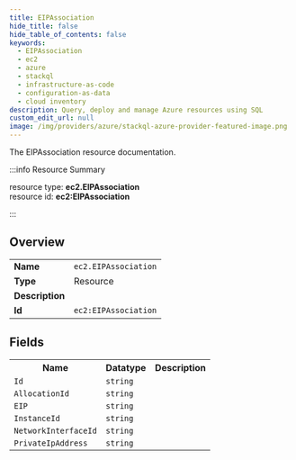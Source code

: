 ```yaml
---
title: EIPAssociation
hide_title: false
hide_table_of_contents: false
keywords:
  - EIPAssociation
  - ec2
  - azure
  - stackql
  - infrastructure-as-code
  - configuration-as-data
  - cloud inventory
description: Query, deploy and manage Azure resources using SQL
custom_edit_url: null
image: /img/providers/azure/stackql-azure-provider-featured-image.png
---
```

The EIPAssociation resource documentation.

:::info Resource Summary

<div class="row">
<div class="providerDocColumn">
<span>resource type:&nbsp;<b>ec2.EIPAssociation</b></span><br />
<span>resource id:&nbsp;<b>ec2:EIPAssociation</b></span><br />
</div>
</div>

:::

## Overview
<table><tbody>
<tr><td><b>Name</b></td><td><code>ec2.EIPAssociation</code></td></tr>
<tr><td><b>Type</b></td><td>Resource</td></tr>
<tr><td><b>Description</b></td><td></td></tr>
<tr><td><b>Id</b></td><td><code>ec2:EIPAssociation</code></td></tr>
</tbody></table>

## Fields
<table><tbody>
<tr><th>Name</th><th>Datatype</th><th>Description</th></tr>
<tr><td><code>Id</code></td><td><code>string</code></td><td></td></tr><tr><td><code>AllocationId</code></td><td><code>string</code></td><td></td></tr><tr><td><code>EIP</code></td><td><code>string</code></td><td></td></tr><tr><td><code>InstanceId</code></td><td><code>string</code></td><td></td></tr><tr><td><code>NetworkInterfaceId</code></td><td><code>string</code></td><td></td></tr><tr><td><code>PrivateIpAddress</code></td><td><code>string</code></td><td></td></tr>
</tbody></table>